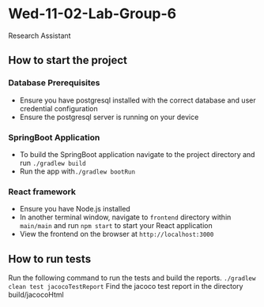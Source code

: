 # Wed-11-02-Lab-Group-6
Research Assistant

## How to start the project

### Database Prerequisites
- Ensure you have postgresql installed with the correct database and user credential configuration
- Ensure the postgresql server is running on your device

### SpringBoot Application
- To build the SpringBoot application navigate to the project directory and run ```./gradlew build```
- Run the app with```./gradlew bootRun```

### React framework
- Ensure you have Node.js installed
- In another terminal window, navigate to ```frontend``` directory within ```main/main``` and run ```npm start``` to start your React application
- View the frontend on the browser at ```http://localhost:3000```

## How to run tests
Run the following command to run the tests and build the reports.
```./gradlew clean test jacocoTestReport```
Find the jacoco test report in the directory build/jacocoHtml
